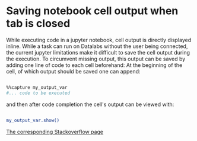 # Saving notebook cell output when tab is closed
While executing code in a jupyter notebook, cell output is directly displayed inline. 
While a task can run on Datalabs without the user being connected, the current jupyter limitations make it difficult to save the cell output during the execution.
To circumvent missing output, this output can be saved by adding one line of code to each cell beforehand:
At the beginning of the cell, of which output should be saved one can append:

```bash

%%capture my_output_var
#... code to be executed

```
and then after code completion the cell's output can be viewed with:

```bash

my_output_var.show()

```

[The corresponding Stackoverflow page](https://stackoverflow/a/57664588)
